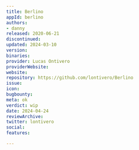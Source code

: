 ```yaml
---
title: Berlino
appId: berlino
authors:
- danny
released: 2020-06-21
discontinued: 
updated: 2024-03-10
version: 
binaries: 
provider: Lucas Ontivero
providerWebsite: 
website: 
repository: https://github.com/lontivero/Berlino
issue: 
icon: 
bugbounty: 
meta: ok
verdict: wip
date: 2024-04-24
reviewArchive: 
twitter: lontivero
social: 
features: 

---
```



